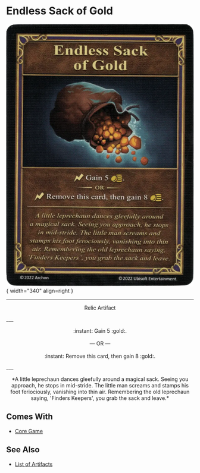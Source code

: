 # Endless Sack of Gold

![Endless Sack of Gold](../assets/artifacts_relic-endless_sack_of_gold.webp){ width="340" align=right }
___
<p style="text-align: center;" markdown>Relic Artifact</p>
___
<p style="text-align: center;" markdown>:instant: Gain 5 :gold:.<br><br>— OR —<br><br>:instant: Remove this card, then gain 8 :gold:.</p>
___
<p style="text-align: center;" markdown>*A little leprechaun dances gleefully around a magical sack. Seeing you approach, he stops in mid-stride. The little man screams and stamps his foot feriociously, vanishing into thin air. Remembering the old leprechaun saying, 'Finders Keepers', you grab the sack and leave.*</p>


## Comes With

- [Core Game](../content.md)


## See Also

- [List of Artifacts](../artifacts.md)
